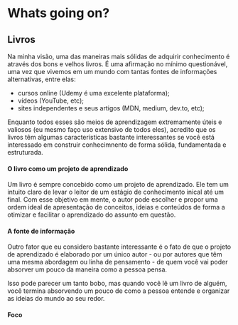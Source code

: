 # Whats going on?

## Livros

Na minha visão, uma das maneiras mais sólidas de adquirir conhecimento é através dos bons e velhos livros. É uma afirmação no mínimo questionável, uma vez que vivemos em um mundo com tantas fontes de informações alternativas, entre elas:

- cursos online (Udemy é uma excelente plataforma);
- vídeos (YouTube, etc);
- sites independentes e seus artigos (MDN, medium, dev.to, etc);

Enquanto todos esses são meios de aprendizagem extremamente úteis e valiosos (eu mesmo faço uso extensivo de todos eles), acredito que os livros têm algumas características bastante interessantes se você está interessado em construir conhecimnento de forma sólida, fundamentada e estruturada.

#### O livro como um projeto de aprendizado

Um livro é sempre concebido como um projeto de aprendizado. Ele tem um intuito claro de levar o leitor de um estágio de conhecimento inical até um final. Com esse objetivo em mente, o autor pode escolher e propor uma ordem ideal de apresentação de conceitos, ideias e conteúdos de forma a otimizar e facilitar o aprendizado do assunto em questão.

#### A fonte de informação

Outro fator que eu considero bastante interessante é o fato de que o projeto de aprendizado é elaborado por um único autor - ou por autores que têm uma mesma abordagem ou linha de pensamento - de quem você vai poder absorver um pouco da maneira como a pessoa pensa.

Isso pode parecer um tanto bobo, mas quando você lê um livro de alguém, você termina absorvendo um pouco de como a pessoa entende e organizar as ideias do mundo ao seu redor.

#### Foco
